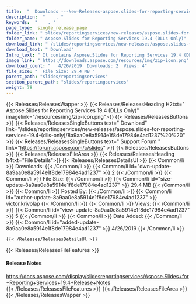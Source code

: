 ```yaml
---
title:  "  Downloads ---New-Releases-aspose.slides-for-reporting-services-19.4-(dlls-only) . " 
description:  "    . " 
keywords:  "    . " 
page_type:  single_release_page
folder_link: " slides/reportingservices/new-releases/aspose.slides-for-reporting-services-19.4-(dlls-only)/"
folder_name: " Aspose.Slides for Reporting Services 19.4 (DLLs Only)"
download_link: " /slides/reportingservices/new-releases/aspose.slides-for-reporting-services-19.4-(dlls-only)/8a9aa0e8a5914e1f8de17984e4ad1237"
download_text: " Download"
Intro_text: " It contains Aspose.Slides for Reporting Services 19.4 (DLLs Only) release."
image_link: " https://downloads.aspose.com/resources/img/zip-icon.png"
download_count: "   4/26/2019  Downloads: 2  Views: 4"
file_size: "  File Size: 29.4 MB "
parent_path: "slides/reportingservices"
section_parent_path: "slides/reportingservices"
weight: 78 
---
```


{{< Releases/ReleasesWapper >}}
  {{< Releases/ReleasesHeading H2txt=" Aspose.Slides for Reporting Services 19.4 (DLLs Only)" imagelink="/resources/img/zip-icon.png">}}
  {{< Releases/ReleasesButtons >}}
    {{< Releases/ReleasesSingleButtons text=" Download" link="/slides/reportingservices/new-releases/aspose.slides-for-reporting-services-19.4-(dlls-only)/8a9aa0e8a5914e1f8de17984e4ad1237%20%20" >}}
    {{< Releases/ReleasesSingleButtons text=" Support Forum " link="https://forum.aspose.com/c/slides" >}}
  {{< Releases/ReleasesButtons >}}
  {{< Releases/ReleasesFileArea >}}
    {{< Releases/ReleasesHeading h4txt="File Details">}}
    {{< Releases/ReleasesDetailsUl >}}
            {{< Common/li  >}} Downloads: {{< /Common/li >}} 
      {{< Common/li id="dwn-update-8a9aa0e8a5914e1f8de17984e4ad1237" >}} 2 {{< /Common/li >}} 
      {{< Common/li  >}} File Size: {{< /Common/li >}} 
      {{< Common/li id="size-update-8a9aa0e8a5914e1f8de17984e4ad1237" >}} 29.4 MB {{< /Common/li >}} 
      {{< Common/li  >}} Posted By: {{< /Common/li >}} 
      {{< Common/li id="author-update-8a9aa0e8a5914e1f8de17984e4ad1237" >}} victor.krivolap {{< /Common/li >}} 
      {{< Common/li  >}} Views: {{< /Common/li >}} 
      {{< Common/li id="view-update-8a9aa0e8a5914e1f8de17984e4ad1237" >}} 5 {{< /Common/li >}} 
      {{< Common/li  >}} Date Added: {{< /Common/li >}} 
      {{< Common/li id="added-update-8a9aa0e8a5914e1f8de17984e4ad1237" >}} 4/26/2019 {{< /Common/li >}} 

    {{< /Releases/ReleasesDetailsUl >}}

  {{< Releases/ReleasesFileFeatures >}}
      <h4>Release Notes</h4><div><a href="https://docs.aspose.com/display/slidesreportingservices/Aspose.Slides+for+Reporting+Services+19.4+Release+Notes">https://docs.aspose.com/display/slidesreportingservices/Aspose.Slides+for+Reporting+Services+19.4+Release+Notes</a></div>
  {{< /Releases/ReleasesFileFeatures >}}
 {{< /Releases/ReleasesFileArea >}}
{{< /Releases/ReleasesWapper >}}


